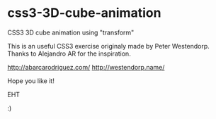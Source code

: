 css3-3D-cube-animation
======================

CSS3 3D cube animation using "transform" 

This is an useful CSS3 exercise originaly made by Peter Westendorp.
Thanks to Alejandro AR for the inspiration.


http://abarcarodriguez.com/
http://westendorp.name/

Hope you like it!

EHT

:)
